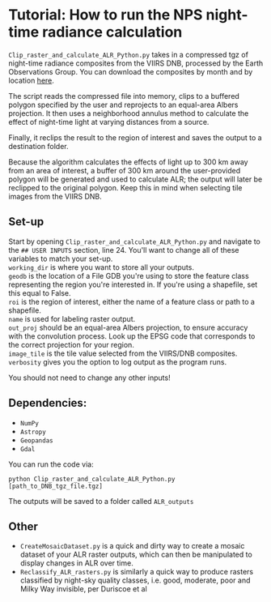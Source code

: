 # Tutorial: How to run the NPS night-time radiance calculation

`Clip_raster_and_calculate_ALR_Python.py` takes in a compressed tgz of night-time radiance composites from the VIIRS DNB, processed by the Earth Observations Group. You can download the composites by month and by location [here](https://eogdata.mines.edu/download_dnb_composites.html).

The script reads the compressed file into memory, clips to a buffered polygon specified by the user and reprojects to an equal-area Albers projection. It then uses a neighborhood annulus method to calculate the effect of night-time light at varying distances from a source. 

Finally, it reclips the result to the region of interest and saves the output to a destination folder.

Because the algorithm calculates the effects of light up to 300 km away from an area of interest, a buffer of 300 km around the user-provided polygon will be generated and used to calculate ALR; the output will later be reclipped to the original polygon. Keep this in mind when selecting tile images from the VIIRS DNB. 

## Set-up

Start by opening `Clip_raster_and_calculate_ALR_Python.py` and navigate to the `## USER INPUTS` section, line 24. You'll want to change all of these variables to match your set-up. <br/>
`working_dir` is where you want to store all your outputs. <br/>
`geodb` is the location of a File GDB you're using to store the feature class representing the region you're interested in. If you're using a shapefile, set this equal to False. <br/>
`roi` is the region of interest, either the name of a feature class or path to a shapefile. <br/>
`name` is used for labeling raster output. <br/>
`out_proj` should be an equal-area Albers projection, to ensure accuracy with the convolution process. Look up the EPSG code that corresponds to the correct projection for your region. <br/>
`image_tile` is the tile value selected from the VIIRS/DNB composites. <br/>
`verbosity` gives you the option to log output as the program runs.

You should not need to change any other inputs!

## Dependencies:
* `NumPy`
* `Astropy`
* `Geopandas`
* `Gdal`

You can run the code via:

`python Clip_raster_and_calculate_ALR_Python.py [path_to_DNB_tgz_file.tgz]`

The outputs will be saved to a folder called `ALR_outputs`

## Other
* `CreateMosaicDataset.py` is a quick and dirty way to create a mosaic dataset of your ALR raster outputs, which can then be manipulated to display changes in ALR over time.
* `Reclassify_ALR_rasters.py` is similarly a quick way to produce rasters classified by night-sky quality classes, i.e. good, moderate, poor and Milky Way invisible, per Duriscoe et al
